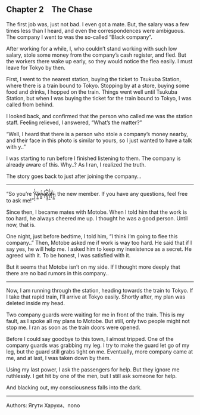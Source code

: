 ## Chapter 2　The Chase

  The first job was, just not bad. I even got a mate. But, the salary was a few times less than I heard, and even the correspondences were ambiguous. The company I went to was the so-called “Black company”.

  After working for a while, I, who couldn’t stand working with such low salary, stole some money from the company’s cash register, and fled. But the workers there wake up early, so they would notice the flea easily. I must leave for Tokyo by then.

  First, I went to the nearest station, buying the ticket to Tsukuba Station, where there is a train bound to Tokyo. Stopping by at a store, buying some food and drinks, I hopped on the train. Things went well until Tsukuba Station, but when I was buying the ticket for the train bound to Tokyo, I was called from behind.

  I looked back, and confirmed that the person who called me was the station staff. Feeling relieved, I answered, “What’s the matter?”

  “Well, I heard that there is a person who stole a company’s money nearby, and their face in this photo is similar to yours, so I just wanted to have a talk with y..”

  I was starting to run before I finished listening to them. The company is already aware of this. Why..? As I ran, I realized the truth. 

  The story goes back to just after joining the company…

---
  “So you’re Y̴̨͙͙͔͐̓͘ǎ̵̙̖̳͘ẃ̴̫̼̺́a̴̖̩͒͠t̸̯͓̙͈̚a̸͉͎͚̅̎̓r̴̜̙̉͐í̵̧̡̻, the new member. If you have any questions, feel free to ask me!”

  Since then, I became mates with Motobe. When I told him that the work is too hard, he always cheered me up. I thought he was a good person. Until now, that is.

  One night, just before bedtime,  I told him, “I think I’m going to flee this company..” Then, Motobe asked me if work is way too hard. He said that if I say yes, he will help me. I asked him to keep my inexistence as a secret. He agreed with it. To be honest, I was satisfied with it.

  But it seems that Motobe isn’t on my side. If I thought more deeply that there are no bad rumors in this company..

---
  Now, I am running through the station, heading towards the train to Tokyo. If I take that rapid train, I’ll arrive at Tokyo easily. Shortly after, my plan was deleted inside my head.

  Two company guards were waiting for me in front of the train. This is my fault, as I spoke all my plans to Motobe. But still, only two people might not stop me. I ran as soon as the train doors were opened.

  Before I could say goodbye to this town, I almost tripped. One of the company guards was grabbing my leg. I try to make the guard let go of my leg, but the guard still grabs tight on me. Eventually, more company came at me, and at last, I was taken down by them.

  Using my last power, I ask the passengers for help. But they ignore me ruthlessly. I get hit by one of the men, but I still ask someone for help.

  And blacking out, my consciousness falls into the dark.

---
Authors: Ягути Харуки、nono
